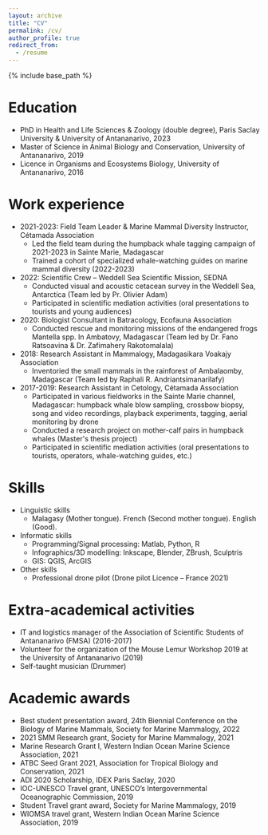 ```yaml
---
layout: archive
title: "CV"
permalink: /cv/
author_profile: true
redirect_from:
  - /resume
---
```


{% include base_path %}


Education
======
* PhD in Health and Life Sciences & Zoology (double degree), Paris Saclay University & University of Antananarivo, 2023
* Master of Science in Animal Biology and Conservation, University of Antananarivo, 2019
* Licence in Organisms and Ecosystems Biology, University of Antananarivo, 2016

Work experience
======
* 2021-2023: Field Team Leader & Marine Mammal Diversity Instructor, Cétamada Association
  * Led the field team during the humpback whale tagging campaign of 2021-2023 in Sainte Marie, Madagascar
  * Trained a cohort of specialized whale-watching guides on marine mammal diversity (2022-2023)
* 2022: Scientific Crew – Weddell Sea Scientific Mission, SEDNA
  * Conducted visual and acoustic cetacean survey in the Weddell Sea, Antarctica (Team led by Pr. Olivier Adam)
  * Participated in scientific mediation activities (oral presentations to tourists and young audiences)
* 2020: Biologist Consultant in Batracology, Ecofauna Association
  * Conducted rescue and monitoring missions of the endangered frogs Mantella spp. In Ambatovy, Madagascar (Team led by Dr. Fano Ratsoavina & Dr. Zafimahery Rakotomalala)
* 2018: Research Assistant in Mammalogy, Madagasikara Voakajy Association
  * Inventoried the small mammals in the rainforest of Ambalaomby, Madagascar (Team led by Raphali R. Andriantsimanarilafy)
* 2017-2019: Research Assistant in Cetology, Cétamada Association
  * Participated in various fieldworks in the Sainte Marie channel, Madagascar: humpback whale blow sampling, crossbow biopsy, song and video recordings, playback experiments, tagging, aerial monitoring by drone
  * Conducted a research project on mother-calf pairs in humpback whales (Master's thesis project)
  * Participated in scientific mediation activities (oral presentations to tourists, operators, whale-watching guides, etc.)
  
Skills
======
* Linguistic skills
  * Malagasy (Mother tongue). French (Second mother tongue). English (Good).
* Informatic skills
  * Programming/Signal processing: Matlab, Python, R
  * Infographics/3D modelling: Inkscape, Blender, ZBrush, Sculptris
  * GIS: QGIS, ArcGIS
* Other skills
  * Professional drone pilot (Drone pilot Licence – France 2021)

Extra-academical activities
======
* IT and logistics manager of the Association of Scientific Students of Antananarivo (FMSA) (2016-2017)
* Volunteer for the organization of the Mouse Lemur Workshop 2019 at the University of Antananarivo (2019)
* Self-taught musician (Drummer)

Academic awards
======
* Best student presentation award, 24th Biennial Conference on the Biology of Marine Mammals, Society for Marine Mammalogy, 2022
* 2021 SMM Research grant, Society for Marine Mammalogy, 2021 <!-- 1400 USD-->
* Marine Research Grant I, Western Indian Ocean Marine Science Association, 2021 <!-- 6890 USD-->
* ATBC Seed Grant 2021, Association for Tropical Biology and Conservation, 2021 <!-- 1000 USD-->
* ADI 2020 Scholarship, IDEX Paris Saclay, 2020 <!-- 18 months-->
* IOC-UNESCO Travel grant, UNESCO’s Intergovernmental Oceanographic Commission, 2019 <!-- 1000 USD-->
* Student Travel grant award, Society for Marine Mammalogy, 2019 <!-- 800 USD-->
* WIOMSA travel grant, Western Indian Ocean Marine Science Association, 2019 <!-- 1000 USD-->

<!-- Publications
======
  <ul>{% for post in site.publications %}
    {% include archive-single-cv.html %}
  {% endfor %}</ul>
  
Talks
======
  <ul>{% for post in site.talks %}
    {% include archive-single-talk-cv.html %}
  {% endfor %}</ul>
  
Teaching
======
  <ul>{% for post in site.teaching %}
    {% include archive-single-cv.html %}
  {% endfor %}</ul> -->
  

